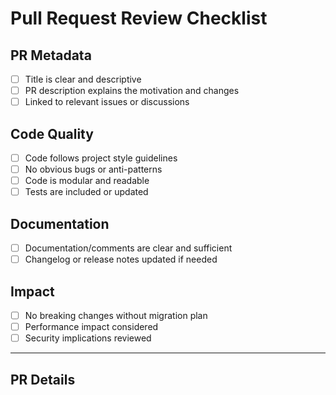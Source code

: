 # Pull Request Review Checklist

## PR Metadata
- [ ] Title is clear and descriptive
- [ ] PR description explains the motivation and changes
- [ ] Linked to relevant issues or discussions

## Code Quality
- [ ] Code follows project style guidelines
- [ ] No obvious bugs or anti-patterns
- [ ] Code is modular and readable
- [ ] Tests are included or updated

## Documentation
- [ ] Documentation/comments are clear and sufficient
- [ ] Changelog or release notes updated if needed

## Impact
- [ ] No breaking changes without migration plan
- [ ] Performance impact considered
- [ ] Security implications reviewed

---

## PR Details
<!-- The extension will insert PR details here automatically -->
